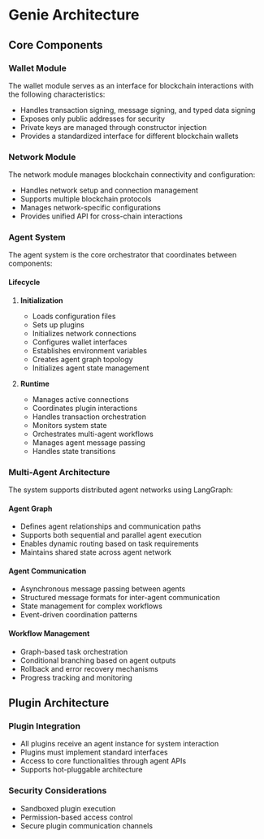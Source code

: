 # Genie Architecture

## Core Components

### Wallet Module
The wallet module serves as an interface for blockchain interactions with the following characteristics:
- Handles transaction signing, message signing, and typed data signing
- Exposes only public addresses for security
- Private keys are managed through constructor injection
- Provides a standardized interface for different blockchain wallets

### Network Module
The network module manages blockchain connectivity and configuration:
- Handles network setup and connection management
- Supports multiple blockchain protocols
- Manages network-specific configurations
- Provides unified API for cross-chain interactions

### Agent System
The agent system is the core orchestrator that coordinates between components:

#### Lifecycle
1. **Initialization**
   - Loads configuration files
   - Sets up plugins
   - Initializes network connections
   - Configures wallet interfaces
   - Establishes environment variables
   - Creates agent graph topology
   - Initializes agent state management

2. **Runtime**
   - Manages active connections
   - Coordinates plugin interactions
   - Handles transaction orchestration
   - Monitors system state
   - Orchestrates multi-agent workflows
   - Manages agent message passing
   - Handles state transitions

### Multi-Agent Architecture
The system supports distributed agent networks using LangGraph:

#### Agent Graph
- Defines agent relationships and communication paths
- Supports both sequential and parallel agent execution
- Enables dynamic routing based on task requirements
- Maintains shared state across agent network

#### Agent Communication
- Asynchronous message passing between agents
- Structured message formats for inter-agent communication
- State management for complex workflows
- Event-driven coordination patterns

#### Workflow Management
- Graph-based task orchestration
- Conditional branching based on agent outputs
- Rollback and error recovery mechanisms
- Progress tracking and monitoring

## Plugin Architecture

### Plugin Integration
- All plugins receive an agent instance for system interaction
- Plugins must implement standard interfaces
- Access to core functionalities through agent APIs
- Supports hot-pluggable architecture

### Security Considerations
- Sandboxed plugin execution
- Permission-based access control
- Secure plugin communication channels 